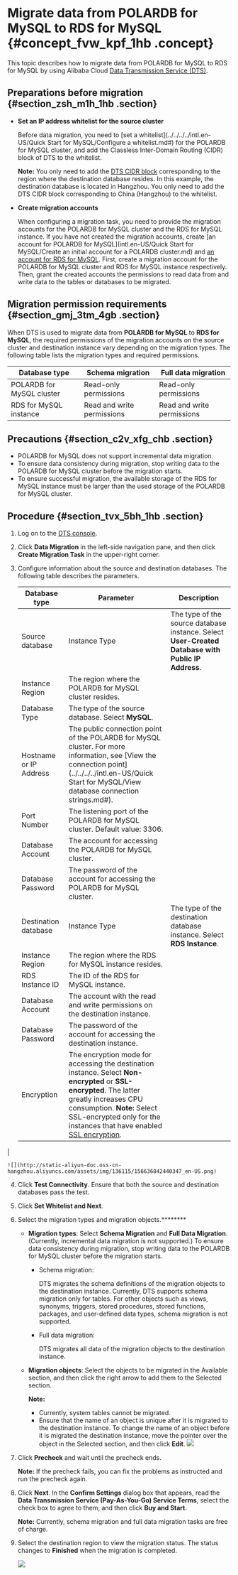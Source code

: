 # Migrate data from POLARDB for MySQL to RDS for MySQL {#concept_fvw_kpf_1hb .concept}

This topic describes how to migrate data from POLARDB for MySQL to RDS for MySQL by using Alibaba Cloud [Data Transmission Service \(DTS\)](https://help.aliyun.com/product/26590.html).

## Preparations before migration {#section_zsh_m1h_1hb .section}

-   **Set an IP address whitelist for the source cluster** 

    Before data migration, you need to [set a whitelist](../../../../intl.en-US/Quick Start for MySQL/Configure a whitelist.md#) for the POLARDB for MySQL cluster, and add the Classless Inter-Domain Routing \(CIDR\) block of DTS to the whitelist.

    **Note:** You only need to add the [DTS CIDR block](https://www.alibabacloud.com/help/doc-detail/84900.htm) corresponding to the region where the destination database resides. In this example, the destination database is located in Hangzhou. You only need to add the DTS CIDR block corresponding to China \(Hangzhou\) to the whitelist.

-   **Create migration accounts** 

    When configuring a migration task, you need to provide the migration accounts for the POLARDB for MySQL cluster and the RDS for MySQL instance. If you have not created the migration accounts, create [an account for POLARDB for MySQL](intl.en-US/Quick Start for MySQL/Create an initial account for a POLARDB cluster.md) and [an account for RDS for MySQL](https://help.aliyun.com/document_detail/96089.html). First, create a migration account for the POLARDB for MySQL cluster and RDS for MySQL instance respectively. Then, grant the created accounts the permissions to read data from and write data to the tables or databases to be migrated.


## Migration permission requirements {#section_gmj_3tm_4gb .section}

When DTS is used to migrate data from **POLARDB for MySQL** to **RDS for MySQL**, the required permissions of the migration accounts on the source cluster and destination instance vary depending on the migration types. The following table lists the migration types and required permissions.

|Database type|Schema migration|Full data migration|
|-------------|----------------|-------------------|
|POLARDB for MySQL cluster|Read-only permissions|Read-only permissions|
|RDS for MySQL instance|Read and write permissions|Read and write permissions|

## Precautions {#section_c2v_xfg_chb .section}

-   POLARDB for MySQL does not support incremental data migration.
-   To ensure data consistency during migration, stop writing data to the POLARDB for MySQL cluster before the migration starts.
-   To ensure successful migration, the available storage of the RDS for MySQL instance must be larger than the used storage of the POLARDB for MySQL cluster.

## Procedure {#section_tvx_5bh_1hb .section}

1.  Log on to the [DTS console](https://dts.console.aliyun.com/).
2.  Click **Data Migration** in the left-side navigation pane, and then click **Create Migration Task** in the upper-right corner.
3.  Configure information about the source and destination databases. The following table describes the parameters.

    |Database type|Parameter|Description|
    |-------------|---------|-----------|
    |Source database|Instance Type|The type of the source database instance. Select **User-Created Database with Public IP Address**.|
    |Instance Region|The region where the POLARDB for MySQL cluster resides.|
    |Database Type|The type of the source database. Select **MySQL**.|
    |Hostname or IP Address|The public connection point of the POLARDB for MySQL cluster. For more information, see [View the connection point](../../../../intl.en-US/Quick Start for MySQL/View database connection strings.md#).|
    |Port Number|The listening port of the POLARDB for MySQL cluster. Default value: 3306.|
    |Database Account|The account for accessing the POLARDB for MySQL cluster.|
    |Database Password|The password of the account for accessing the POLARDB for MySQL cluster.|
    |Destination database|Instance Type|The type of the destination database instance. Select **RDS Instance**.|
    |Instance Region|The region where the RDS for MySQL instance resides.|
    |RDS Instance ID|The ID of the RDS for MySQL instance.|
    |Database Account|The account with the read and write permissions on the destination instance.|
    |Database Password|The password of the account for accessing the destination instance.|
    |Encryption|The encryption mode for accessing the destination instance. Select **Non-encrypted** or **SSL-encrypted**. The latter greatly increases CPU consumption. **Note:** Select SSL-encrypted only for the instances that have enabled [SSL encryption](https://help.aliyun.com/document_detail/96120.html).

 |

    ![](http://static-aliyun-doc.oss-cn-hangzhou.aliyuncs.com/assets/img/136115/156636842440347_en-US.png)

4.  Click **Test Connectivity**. Ensure that both the source and destination databases pass the test.
5.  Click **Set Whitelist and Next**.
6.  Select the migration types and migration objects.******** 

    -   **Migration types**: Select **Schema Migration** and **Full Data Migration**. \(Currently, incremental data migration is not supported.\) To ensure data consistency during migration, stop writing data to the POLARDB for MySQL cluster before the migration starts.
        -   Schema migration:

            DTS migrates the schema definitions of the migration objects to the destination instance. Currently, DTS supports schema migration only for tables. For other objects such as views, synonyms, triggers, stored procedures, stored functions, packages, and user-defined data types, schema migration is not supported.

        -   Full data migration:

            DTS migrates all data of the migration objects to the destination instance.

    -   **Migration objects**: Select the objects to be migrated in the Available section, and then click the right arrow to add them to the Selected section.

        **Note:** 

        -   Currently, system tables cannot be migrated.
        -   Ensure that the name of an object is unique after it is migrated to the destination instance. To change the name of an object before it is migrated the destination instance, move the pointer over the object in the Selected section, and then click **Edit**.
    ![](http://static-aliyun-doc.oss-cn-hangzhou.aliyuncs.com/assets/img/136115/156636842440349_en-US.png)

7.  Click **Precheck** and wait until the precheck ends.

    **Note:** If the precheck fails, you can fix the problems as instructed and run the precheck again.

8.  Click **Next**. In the **Confirm Settings** dialog box that appears, read the **Data Transmission Service \(Pay-As-You-Go\) Service Terms**, select the check box to agree to them, and then click **Buy and Start**.

    **Note:** Currently, schema migration and full data migration tasks are free of charge.

9.  Select the destination region to view the migration status. The status changes to **Finished** when the migration is completed.

    ![](http://static-aliyun-doc.oss-cn-hangzhou.aliyuncs.com/assets/img/136115/156636842540351_en-US.png)



